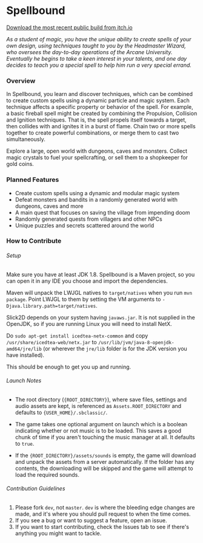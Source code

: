 # Spellbound

[Download the most recent public build from itch.io](https://computerology.itch.io/spellbound)

*As a student of magic, you have the unique ability to create spells of your own design, using techniques taught to you by the Headmaster Wizard, who oversees the day-to-day operations of the Arcane University. Eventually he begins to take a keen interest in your talents, and one day decides to teach you a special spell to help him run a very special errand.*

### Overview

In Spellbound, you learn and discover techniques, which can be combined to create custom spells using a dynamic particle and magic system. Each technique affects a specific property or behavior of the spell. For example, a basic fireball spell might be created by combining the Propulsion, Collision and Ignition techniques. That is, the spell propels itself towards a target, then collides with and ignites it in a burst of flame. Chain two or more spells together to create powerful combinations, or merge them to cast two simultaneously.

Explore a large, open world with dungeons, caves and monsters. Collect magic crystals to fuel your spellcrafting, or sell them to a shopkeeper for gold coins.

### Planned Features

* Create custom spells using a dynamic and modular magic system
* Defeat monsters and bandits in a randomly generated world with dungeons, caves and more
* A main quest that focuses on saving the village from impending doom
* Randomly generated quests from villagers and other NPCs
* Unique puzzles and secrets scattered around the world
   
### How to Contribute

###### Setup

Make sure you have at least JDK 1.8. Spellbound is a Maven project, so you can open it in any IDE you choose and import the dependencies.

Maven will unpack the LWJGL natives to `target/natives` when you run `mvn package`. Point LWJGL to them by setting the VM arguments to `-Djava.library.path=target/natives`.

Slick2D depends on your system having `javaws.jar`. It is not supplied in the OpenJDK, so if you are running Linux you will need to install NetX.

Do `sudo apt-get install icedtea-netx-common` and copy `/usr/share/icedtea-web/netx.jar` to `/usr/lib/jvm/java-8-openjdk-amd64/jre/lib` (or wherever the `jre/lib` folder is for the JDK version you have installed).

This should be enough to get you up and running.

###### Launch Notes

* The root directory (`{ROOT_DIRECTORY}`), where save files, settings and audio assets are kept, is referenced as `Assets.ROOT_DIRECTORY` and defaults to `{USER_HOME}/.sbclassic/`.

* The game takes one optional argument on launch which is a boolean indicating whether or not music is to be loaded.
This saves a good chunk of time if you aren't touching the music manager at all. It defaults to `true`.

* If the `{ROOT_DIRECTORY}/assets/sounds` is empty, the game will download and unpack the assets from a server automatically. 
If the folder has any contents, the downloading will be skipped and the game will attempt to load the required sounds. 

###### Contribution Guidelines

1. Please fork `dev`, not `master`. `dev` is where the bleeding edge changes are made, and it's where you should pull request to when the time comes.
2. If you see a bug or want to suggest a feature, open an issue.
3. If you want to start contributing, check the Issues tab to see if there's anything you might want to tackle.